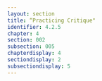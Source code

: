 ```yaml
---
layout: section
title: “Practicing Critique"
identifier: 4.2.5
chapter: 4
section: 002
subsection: 005
chapterdisplay: 4
sectiondisplay: 2
subsectiondisplay: 5
---
```

